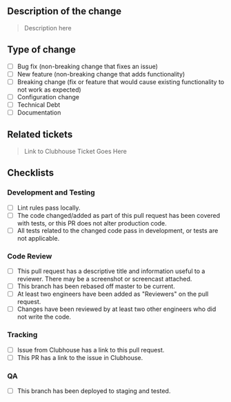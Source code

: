 ## Description of the change

> Description here

## Type of change
- [ ] Bug fix (non-breaking change that fixes an issue)
- [ ] New feature (non-breaking change that adds functionality)
- [ ] Breaking change (fix or feature that would cause existing functionality to not work as expected)
- [ ] Configuration change
- [ ] Technical Debt
- [ ] Documentation

## Related tickets

> Link to Clubhouse Ticket Goes Here

## Checklists

### Development and Testing

- [ ]  Lint rules pass locally.
- [ ]  The code changed/added as part of this pull request has been covered with tests, or this PR does not alter production code.
- [ ]  All tests related to the changed code pass in development, or tests are not applicable.

### Code Review

- [ ]  This pull request has a descriptive title and information useful to a reviewer. There may be a screenshot or screencast attached.
- [ ]  This branch has been rebased off master to be current.
- [ ]  At least two engineers have been added as "Reviewers" on the pull request.
- [ ]  Changes have been reviewed by at least two other engineers who did not write the code.

### Tracking 
- [ ]  Issue from Clubhouse has a link to this pull request.
- [ ]  This PR has a link to the issue in Clubhouse.

### QA
- [ ]  This branch has been deployed to staging and tested.

